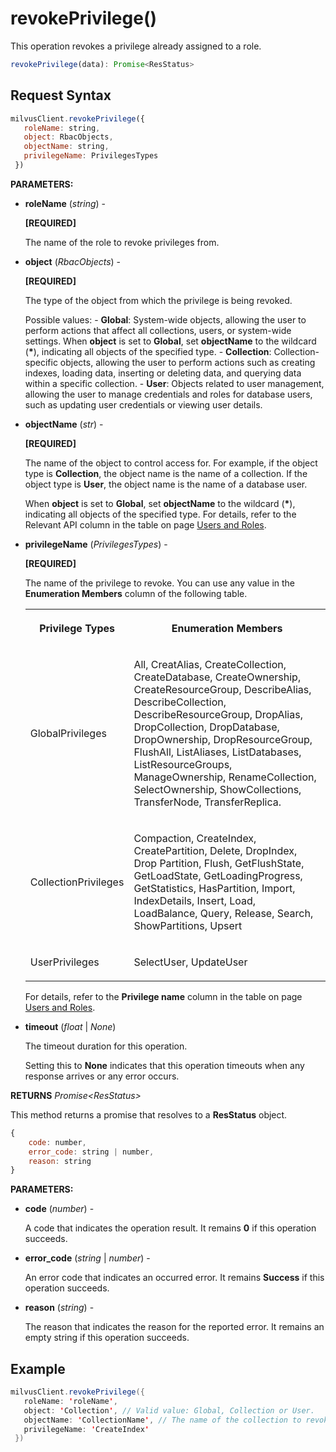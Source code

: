 # revokePrivilege()

This operation revokes a privilege already assigned to a role.

```javascript
revokePrivilege(data): Promise<ResStatus>
```

## Request Syntax

```javascript
milvusClient.revokePrivilege({
   roleName: string,
   object: RbacObjects,
   objectName: string,
   privilegeName: PrivilegesTypes
 })
```

**PARAMETERS:**

- **roleName** (*string*) -

    **[REQUIRED]**

    The name of the role to revoke privileges from.

- **object** (*RbacObjects*) -

    **[REQUIRED]**

    The type of the object from which the privilege is being revoked. 

    Possible values:
      - __Global__: System-wide objects, allowing the user to perform actions that affect all collections, users, or system-wide settings. When __object__ is set to __Global__, set __objectName__ to the wildcard (__*__), indicating all objects of the specified type.
      - __Collection__: Collection-specific objects, allowing the user to perform actions such as creating indexes, loading data, inserting or deleting data, and querying data within a specific collection.
      - __User__: Objects related to user management, allowing the user to manage credentials and roles for database users, such as updating user credentials or viewing user details.

- **objectName** (*str*) - 

    **[REQUIRED]**

    The name of the object to control access for. For example, if the object type is __Collection__, the object name is the name of a collection. If the object type is __User__, the object name is the name of a database user.

    When __object__ is set to __Global__, set __objectName__ to the wildcard (__*__), indicating all objects of the specified type. For details, refer to the Relevant API column in the table on page [Users and Roles](https://milvus.io/docs/users_and_roles.md).

- **privilegeName** (*PrivilegesTypes*) -

    **[REQUIRED]**

    The name of the privilege to revoke. You can use any value in the **Enumeration Members** column of the following table.

    <table>
       <tr>
         <th><p>Privilege Types</p></th>
         <th><p>Enumeration Members</p></th>
       </tr>
       <tr>
         <td><p>GlobalPrivileges</p></td>
         <td><p>All, CreatAlias, CreateCollection, CreateDatabase, CreateOwnership, CreateResourceGroup, DescribeAlias, DescribeCollection, DescribeResourceGroup, DropAlias, DropCollection, DropDatabase, DropOwnership, DropResourceGroup, FlushAll, ListAliases, ListDatabases, ListResourceGroups, ManageOwnership, RenameCollection, SelectOwnership, ShowCollections, TransferNode, TransferReplica.</p></td>
       </tr>
       <tr>
         <td><p>CollectionPrivileges</p></td>
         <td><p>Compaction, CreateIndex, CreatePartition, Delete, DropIndex, Drop Partition, Flush, GetFlushState, GetLoadState, GetLoadingProgress, GetStatistics, HasPartition, Import, IndexDetails, Insert, Load, LoadBalance, Query, Release, Search, ShowPartitions, Upsert</p></td>
       </tr>
       <tr>
         <td><p>UserPrivileges</p></td>
         <td><p>SelectUser, UpdateUser</p></td>
       </tr>
    </table>

    For details, refer to the **Privilege name** column in the table on page [Users and Roles](https://milvus.io/docs/users_and_roles.md).

- **timeout** (*float* | *None*)  

    The timeout duration for this operation. 

    Setting this to **None** indicates that this operation timeouts when any response arrives or any error occurs.

**RETURNS** *Promise\<ResStatus>*

This method returns a promise that resolves to a **ResStatus** object.

```javascript
{
    code: number,
    error_code: string | number,
    reason: string
}
```

**PARAMETERS:**

- **code** (*number*) -

    A code that indicates the operation result. It remains **0** if this operation succeeds.

- **error_code** (*string* | *number*) -

    An error code that indicates an occurred error. It remains **Success** if this operation succeeds. 

- **reason** (*string*) - 

    The reason that indicates the reason for the reported error. It remains an empty string if this operation succeeds.

## Example

```java
milvusClient.revokePrivilege({
   roleName: 'roleName',
   object: 'Collection', // Valid value: Global, Collection or User.
   objectName: 'CollectionName', // The name of the collection to revoke privilege from. Use "*" to revoke privilege from all collections.
   privilegeName: 'CreateIndex'
 })
```

